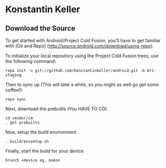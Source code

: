 Konstantin Keller
=================

Download the Source
-------------------
To get started with Android/Project Cold Fusion, you'll have to get familiar with [Git and Repo] (http://source.android.com/download/using-repo).

To initialize your local repository using the Project Cold Fusion trees, use the following command:

    repo init -u git://github.com/konstantinkeller/android.git -b mr1-staging

Then to sync up (This will take a while, so you might as well go get some coffee!):

    repo sync

Next, download the prebuilts (You HAVE TO CD).

    cd vendor/cm
    . get-prebuilts

Now, setup the build environment.

    . build/envsetup.sh

Finally, start the build for your device.

    brunch <device eg. mako>
